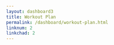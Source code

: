 ```yaml
---
layout: dashboard3
title: Workout Plan
permalink: /dashboard/workout-plan.html
linknum: 2
linkchad: 2
---
```

